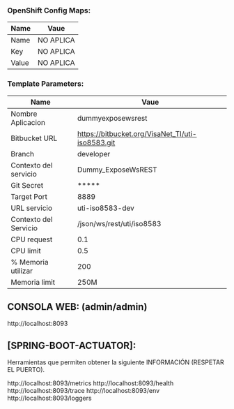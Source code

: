 
### OpenShift Config Maps: 
| Name | Vaue |
| ------ | ------ |
| Name  | NO APLICA
| Key   | NO APLICA
| Value | NO APLICA    


### Template Parameters: 
| Name | Vaue |
| ------ | ------ |
| Nombre Aplicacion     | dummyexposewsrest | 
| Bitbucket URL         | https://bitbucket.org/VisaNet_TI/uti-iso8583.git |
| Branch                | developer |
| Contexto del servicio | Dummy_ExposeWsREST |
| Git Secret            | ***** |
| Target Port           | 8889 |
| URL servicio          | uti-iso8583-dev |
| Contexto del Servicio | /json/ws/rest/uti/iso8583 |
| CPU request           | 0.1 |
| CPU limit             | 0.5 |
| % Memoria utilizar    | 200 |
| Memoria limit         | 250M |


 CONSOLA WEB: (admin/admin)
 -----------
 http://localhost:8093
 
 
 [SPRING-BOOT-ACTUATOR]:  
 ----------------------
 Herramientas que permiten obtener la siguiente INFORMACIÓN (RESPETAR EL PUERTO). 
  
 http://localhost:8093/metrics
 http://localhost:8093/health
 http://localhost:8093/trace
 http://localhost:8093/env
 http://localhost:8093/loggers


